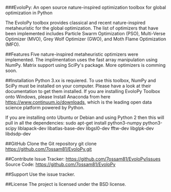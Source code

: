 ###EvoloPy: An open source nature-inspired optimization toolbox for global optimization in Python

The EvoloPy toolbox provides classical and recent nature-inspired metaheuristic for the global optimization. The list of optimizers that have been implemented includes Particle Swarm Optimization (PSO), Multi-Verse Optimizer (MVO), Grey Wolf Optimizer (GWO), and Moth Flame Optimization (MFO).


##Features
Five nature-inspired metaheuristic optimizers were implemented.
The implimentation uses the fast array manipulation using NumPy.
Matrix support using SciPy's package.
More optimizers is comming soon.

##Installation
Python 3.xx is requiered.
To use this toolbox, NumPy and SciPy must be installed on your computer. 
Please have a look at their documentation to get them installed.
If you are installing EvoloPy Toolbox onto Windows, please Install Anaconda from here https://www.continuum.io/downloads, which is the leading open data science platform powered by Python.

If you are installing onto Ubuntu or Debian and using Python 2 then this will pull in all the dependencies:
sudo apt-get install python3-numpy python3-scipy liblapack-dev libatlas-base-dev libgsl0-dev fftw-dev libglpk-dev libdsdp-dev

##GitHub
Clone the Git repository
git clone https://github.com/7ossam81/EvoloPy.git

##Contribute
Issue Tracker: https://github.com/7ossam81/EvoloPy/issues
Source Code: https://github.com/7ossam81/EvoloPy

##Support
Use the issue tracker.

##License
The project is licensed under the BSD license.
